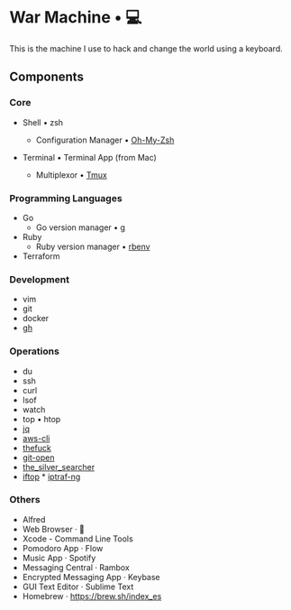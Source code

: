 # War Machine • 💻
This is the machine I use to hack and change the world using a keyboard.

## Components
### Core
* Shell • zsh
  - Configuration Manager • [Oh-My-Zsh](https://github.com/ohmyzsh/ohmyzsh)

* Terminal • Terminal App (from Mac)
  - Multiplexor • [Tmux](https://github.com/tmux/tmux/wiki)

### Programming Languages
* Go
  - Go version manager • [g](https://github.com/stefanmaric/g)
* Ruby
  - Ruby version manager • [rbenv](https://github.com/rbenv/rbenv)
* Terraform

### Development
* vim
* git
* docker
* [gh](https://github.com/jdxcode/gh)

### Operations
* du
* ssh
* curl
* lsof
* watch
* top • htop
* [jq](https://github.com/stedolan/jq)
* [aws-cli](https://github.com/aws/aws-cli)
* [thefuck](https://github.com/nvbn/thefuck)
* [git-open](https://github.com/paulirish/git-open)
* [the_silver_searcher](https://github.com/ggreer/the_silver_searcher)
* [iftop](https://code.blinkace.com/pdw/iftop) * [iptraf-ng](https://wiki.ipfire.org/addons/iptraf-ng) 

### Others
* Alfred
* Web Browser · 🦊
* Xcode - Command Line Tools
* Pomodoro App · Flow
* Music App · Spotify
* Messaging Central · Rambox
* Encrypted Messaging App · Keybase
* GUI Text Editor · Sublime Text
* Homebrew · https://brew.sh/index_es
